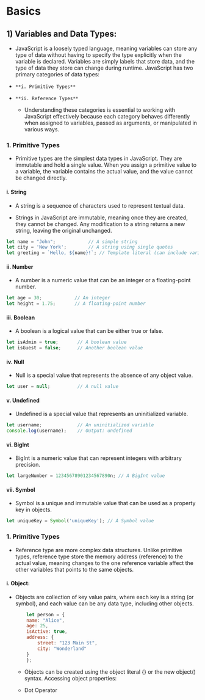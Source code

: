 # Basics

## 1) Variables and Data Types:

   -    JavaScript is a loosely typed language, meaning variables can store any type of data without having to specify the type explicitly when the variable is declared. Variables are simply labels that store data, and the type of data they store can change during runtime. JavaScript has two primary categories of data types:

-     **i. Primitive Types**
-     **ii. Reference Types**

    -   Understanding these categories is essential to working with JavaScript effectively because each category behaves differently when assigned to variables, passed as arguments, or manipulated in various ways.

### **1. Primitive Types**

-  Primitive types are the simplest data types in JavaScript. They are immutable and hold a single value. When you assign a primitive value to a variable, the variable contains the actual value, and the value cannot be changed directly.

#### **i. String**

-    A string is a sequence of characters used to represent textual data.

-    Strings in JavaScript are immutable, meaning once they are created, they cannot be changed. Any modification to a string returns a new string, leaving the original unchanged.

```javascript
let name = "John";            // A simple string
let city = 'New York';        // A string using single quotes
let greeting = `Hello, ${name}!`; // Template literal (can include variables)
```

#### **ii. Number**

- A number is a numeric value that can be an integer or a floating-point number.

```javascript
let age = 30;            // An integer
let height = 1.75;       // A floating-point number
```

#### **iii. Boolean**

- A boolean is a logical value that can be either true or false.

```javascript
let isAdmin = true;       // A boolean value
let isGuest = false;      // Another boolean value
```

#### **iv. Null**

- Null is a special value that represents the absence of any object value.

```javascript
let user = null;          // A null value
```

#### **v. Undefined**

- Undefined is a special value that represents an uninitialized variable.

```javascript
let username;             // An uninitialized variable
console.log(username);    // Output: undefined
```

#### **vi. BigInt**

* BigInt is a numeric value that can represent integers with arbitrary precision.

```javascript
let largeNumber = 12345678901234567890n; // A BigInt value
```

#### **vii. Symbol**

* Symbol is a unique and immutable value that can be used as a property key in objects.

```javascript
let uniqueKey = Symbol('uniqueKey'); // A Symbol value
```


### **1. Primitive Types**

-  Reference type are more complex data structures. Unlike primitive types, reference type store the memory address (reference) to the actual value, meaning changes to the one reference variable affect the other variables that points to the same objects.

#### **i. Object:**

-  Objects are collection of key value pairs, where each key is a string (or symbol), and each value can be any data type, including other objects.

    ```javascript
        let person = {
        name: "Alice",
        age: 25,
        isActive: true,
        address: {
            street: "123 Main St",
            city: "Wonderland"
        }
        };
    ```

    * Objects can be created using the object literal {} or the new object() syntax. Accessing object properties:

    * Dot Operator
